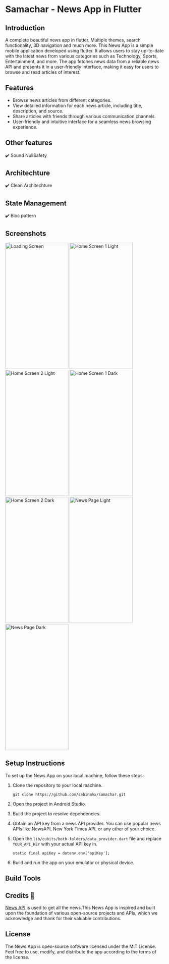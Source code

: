 # Samachar - News App in Flutter

## Introduction

A complete beautiful news app in flutter. Multiple themes, search functionality, 3D navigation and much more. This News App is a simple mobile application developed using flutter. It allows users to stay up-to-date with the latest news from various categories such as Technology, Sports, Entertainment, and more. The app fetches news data from a reliable news API and presents it in a user-friendly interface, making it easy for users to browse and read articles of interest.

## Features

- Browse news articles from different categories.
- View detailed information for each news article, including title, description, and source.
- Share articles with friends through various communication channels.
- User-friendly and intuitive interface for a seamless news browsing experience.

## Other features
✔️ Sound NullSafety

## Architechture
✔️ Clean Architechture <br />

## State Management
✔️ Bloc pattern <br />

## Screenshots

<p float="left">
    <img alt="Loading Screen" src="https://raw.githubusercontent.com/sabinmhx/samachar/master/images/samachar_loading_screen.png" width="200" height="400"/>
    <img alt="Home Screen 1 Light" src="https://raw.githubusercontent.com/sabinmhx/samachar/master/images/samachar_home_page1_light.png" width="200" height="400"/>
    <img alt="Home Screen 2 Light" src="https://raw.githubusercontent.com/sabinmhx/samachar/master/images/samachar_home_page2_light.png" width="200" height="400"/>
    <img alt="Home Screen 1 Dark" src="https://raw.githubusercontent.com/sabinmhx/samachar/master/images/samachar_home_page1_dark.png" width="200" height="400"/>
    <img alt="Home Screen 2 Dark" src="https://raw.githubusercontent.com/sabinmhx/samachar/master/images/samachar_home_page2_dark.png" width="200" height="400"/>
    <img alt="News Page Light" src="https://raw.githubusercontent.com/sabinmhx/samachar/master/images/samachar_news_page_light.png" width="200" height="400"/>
    <img alt="News Page Dark" src="https://raw.githubusercontent.com/sabinmhx/samachar/master/images/samachar_news_page_dark.png" width="200" height="400"/>
</p>

## Setup Instructions

To set up the News App on your local machine, follow these steps:
1. Clone the repository to your local machine.

    ```
    git clone https://github.com/sabinmhx/samachar.git
    ```

2. Open the project in Android Studio.
3. Build the project to resolve dependencies.
4. Obtain an API key from a news API provider. You can use popular news APIs like NewsAPI, New York Times API, or any other of your choice.
5. Open the `lib/cubits/both-folders/data_provider.dart` file and replace `YOUR_API_KEY` with your actual API key in.

    ```
    static final apiKey = dotenv.env['apiKey'];
    ```

6. Build and run the app on your emulator or physical device.

## Build Tools


## Credits 📖
[News API](https://newsapi.org/) is used to get all the news.This News App is inspired and built upon the foundation of various open-source projects and APIs, which we acknowledge and thank for their valuable contributions.

## License
The News App is open-source software licensed under the MIT License. Feel free to use, modify, and distribute the app according to the terms of the license.

